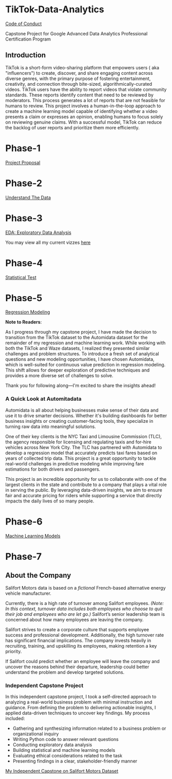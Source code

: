 # TikTok-Data-Analytics

[Code of Conduct](./CODE_OF_CONDUCT.md)

Capstone Project for Google Advanced Data Analytics Professional Certification Program

## Introduction

TikTok is a short-form video-sharing platform that empowers users ( aka "influencers") to create, discover, and share engaging content across diverse genres, with the primary purpose of fostering entertainment, creativity, and connection through bite-sized, algorithmically-curated videos.  TikTok users have the ability to report videos that violate community standards.  These reports identify content that need to be reviewed by moderators.  This process generates a lot of reports that are not feasible for humans to review.  This project involves a human-in-the-loop approach to create a machine learning model capable of identifying whether a video presents a claim or expresses an opinion, enabling humans to focus solely on reviewing genuine claims.  With a successful model, TikTok can reduce the backlog of user reports and prioritize them more efficiently.

# Phase-1

[Project Proposal](./Phase-1)

# Phase-2

[Understand The Data](./Phase-2)

# Phase-3

[EDA: Exploratory Data Analysis](./Phase-3)

You may view all my current vizzes [here](https://public.tableau.com/app/profile/rebecca.iglesias.flores/vizzes)

# Phase-4

[Statistical Test](./Phase-4)

# Phase-5

[Regression Modeling](./Phase-5)

**Note to Readers**:

As I progress through my capstone project, I have made the decision to transition from the TikTok dataset to the Automidata dataset for the remainder of my regression and machine learning work. While working with both the TikTok and Waze datasets, I realized they presented similar challenges and problem structures. To introduce a fresh set of analytical questions and new modeling opportunities, I have chosen Automidata, which is well-suited for continuous value prediction in regression modeling. This shift allows for deeper exploration of predictive techniques and provides a more diverse set of challenges to solve.

Thank you for following along—I'm excited to share the insights ahead!

### A Quick Look at Automitadata

Automidata is all about helping businesses make sense of their data and use it to drive smarter decisions. Whether it's building dashboards for better business insights or creating customer-facing tools, they specialize in turning raw data into meaningful solutions.

One of their key clients is the NYC Taxi and Limousine Commission (TLC), the agency responsible for licensing and regulating taxis and for-hire vehicles across New York City. The TLC has partnered with Automidata to develop a regression model that accurately predicts taxi fares based on years of collected trip data. This project is a great opportunity to tackle real-world challenges in predictive modeling while improving fare estimations for both drivers and passengers.

This project is an incredible opportunity for us to collaborate with one of the largest clients in the state and contribute to a company that plays a vital role in serving the public. By leveraging data-driven insights, we aim to ensure fair and accurate pricing for riders while supporting a service that directly impacts the daily lives of so many people.

# Phase-6

[Machine Learning Models](./Phase-6)

# Phase-7

## About the Company  

Salifort Motors data is based on a *fictional* French-based alternative energy vehicle manufacturer.  

Currently, there is a high rate of turnover among Salifort employees. *(Note: In this context, turnover data includes both employees who choose to quit their job and employees who are let go.)* Salifort’s senior leadership team is concerned about how many employees are leaving the company.  

Salifort strives to create a corporate culture that supports employee success and professional development. Additionally, the high turnover rate has significant financial implications. The company invests heavily in recruiting, training, and upskilling its employees, making retention a key priority.  

If Salifort could predict whether an employee will leave the company and uncover the reasons behind their departure, leadership could better understand the problem and develop targeted solutions.  

### Independent Capstone Project  

In this independent capstone project, I took a self-directed approach to analyzing a real-world business problem with minimal instruction and guidance. From defining the problem to delivering actionable insights, I applied data-driven techniques to uncover key findings. My process included:  

- Gathering and synthesizing information related to a business problem or organizational inquiry  
- Writing Python code to answer relevant questions  
- Conducting exploratory data analysis  
- Building statistical and machine learning models  
- Evaluating ethical considerations related to the task  
- Presenting findings in a clear, stakeholder-friendly manner  


[My Independent Capstone on Salifort Motors Dataset](./Phase-7)
